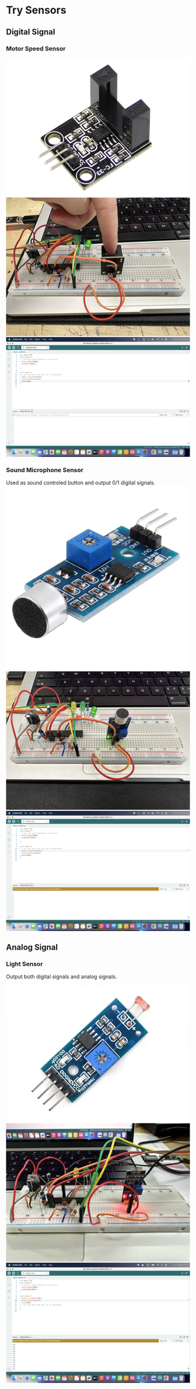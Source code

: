 # Try Sensors

## Digital Signal
### Motor Speed Sensor
![Motor Speed Sensor Photo](images/MotorSpeedSensor.jpg)
![Motor Speed Sensor circuit](images/MotorCircuit.jpg)
![Motor Speed Sensor Output](images/Motor.png)


### Sound Microphone Sensor
Used as sound controled button and output 0/1 digital signals.
![Sound Microphone Sensor Photo](images/SoundMicrophoneSensor.jpeg)
![Sound Microphone Sensor circuit](images/Sound1Circuit.jpg)
![Sound Microphone Sensor Output](images/Sound1.png)

## Analog Signal
### Light Sensor
Output both digital signals and analog signals.

![Sound Microphone Sensor Photo](images/LightSensor.jpeg)
![Sound Microphone Sensor circuit](images/LightCircuit.jpg)
![Sound Microphone Sensor Output](images/Light.png)
